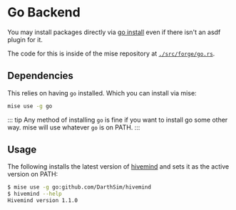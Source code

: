 # Go Backend <Badge type="warning" text="experimental" />

You may install packages directly via [go install](https://go.dev/doc/install) even if there
isn't an asdf plugin for it.

The code for this is inside of the mise repository at [`./src/forge/go.rs`](https://github.com/jdx/mise/blob/main/src/forge/go.rs).

## Dependencies

This relies on having `go` installed. Which you can install via mise:

```sh
mise use -g go
```

::: tip
Any method of installing `go` is fine if you want to install go some other way.
mise will use whatever `go` is on PATH.
:::

## Usage

The following installs the latest version of [hivemind](https://github.com/DarthSim/hivemind) and
sets it as the active version on PATH:

```sh
$ mise use -g go:github.com/DarthSim/hivemind
$ hivemind --help
Hivemind version 1.1.0
```
